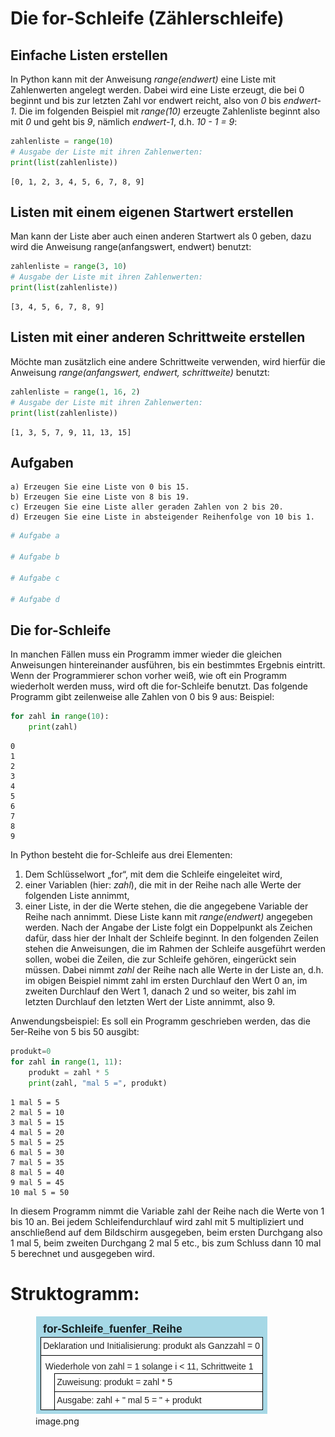 # Die for-Schleife (Zählerschleife)


## Einfache Listen erstellen

In Python kann mit der Anweisung *range(endwert)* eine Liste mit
Zahlenwerten angelegt werden. Dabei wird eine Liste erzeugt, die bei 0
beginnt und bis zur letzten Zahl vor endwert reicht, also von *0* bis
*endwert-1*. Die im folgenden Beispiel mit *range(10)* erzeugte
Zahlenliste beginnt also mit *0* und geht bis *9*, nämlich *endwert-1*,
d.h. *10 - 1 = 9*:

``` python
zahlenliste = range(10)
# Ausgabe der Liste mit ihren Zahlenwerten:
print(list(zahlenliste))
```

    [0, 1, 2, 3, 4, 5, 6, 7, 8, 9]

## Listen mit einem eigenen Startwert erstellen

Man kann der Liste aber auch einen anderen Startwert als 0 geben, dazu
wird die Anweisung range(anfangswert, endwert) benutzt:

``` python
zahlenliste = range(3, 10)
# Ausgabe der Liste mit ihren Zahlenwerten:
print(list(zahlenliste))
```

    [3, 4, 5, 6, 7, 8, 9]

## Listen mit einer anderen Schrittweite erstellen

Möchte man zusätzlich eine andere Schrittweite verwenden, wird hierfür
die Anweisung *range(anfangswert, endwert, schrittweite)* benutzt:

``` python
zahlenliste = range(1, 16, 2)
# Ausgabe der Liste mit ihren Zahlenwerten:
print(list(zahlenliste))
```

    [1, 3, 5, 7, 9, 11, 13, 15]

## Aufgaben

    a) Erzeugen Sie eine Liste von 0 bis 15.
    b) Erzeugen Sie eine Liste von 8 bis 19.
    c) Erzeugen Sie eine Liste aller geraden Zahlen von 2 bis 20.
    d) Erzeugen Sie eine Liste in absteigender Reihenfolge von 10 bis 1.

``` python
# Aufgabe a

# Aufgabe b

# Aufgabe c

# Aufgabe d
```

## Die for-Schleife

In manchen Fällen muss ein Programm immer wieder die gleichen
Anweisungen hintereinander ausführen, bis ein bestimmtes Ergebnis
eintritt. Wenn der Programmierer schon vorher weiß, wie oft ein Programm
wiederholt werden muss, wird oft die for-Schleife benutzt. Das folgende
Programm gibt zeilenweise alle Zahlen von 0 bis 9 aus: Beispiel:

``` python
for zahl in range(10):
    print(zahl)
```

    0
    1
    2
    3
    4
    5
    6
    7
    8
    9

In Python besteht die for-Schleife aus drei Elementen:  
1. Dem Schlüsselwort „for“, mit dem die Schleife eingeleitet wird,  
2. einer Variablen (hier: *zahl*), die mit in der Reihe nach alle Werte
der folgenden Liste annimmt,  
3. einer Liste, in der die Werte stehen, die die angegebene Variable der
Reihe nach annimmt. Diese Liste kann mit *range(endwert)* angegeben
werden. Nach der Angabe der Liste folgt ein Doppelpunkt als Zeichen
dafür, dass hier der Inhalt der Schleife beginnt. In den folgenden
Zeilen stehen die Anweisungen, die im Rahmen der Schleife ausgeführt
werden sollen, wobei die Zeilen, die zur Schleife gehören, eingerückt
sein müssen. Dabei nimmt *zahl* der Reihe nach alle Werte in der Liste
an, d.h. im obigen Beispiel nimmt zahl im ersten Durchlauf den Wert 0
an, im zweiten Durchlauf den Wert 1, danach 2 und so weiter, bis zahl im
letzten Durchlauf den letzten Wert der Liste annimmt, also 9.

Anwendungsbeispiel: Es soll ein Programm geschrieben werden, das die
5er-Reihe von 5 bis 50 ausgibt:

``` python
produkt=0
for zahl in range(1, 11):
    produkt = zahl * 5
    print(zahl, "mal 5 =", produkt)
```

    1 mal 5 = 5
    2 mal 5 = 10
    3 mal 5 = 15
    4 mal 5 = 20
    5 mal 5 = 25
    6 mal 5 = 30
    7 mal 5 = 35
    8 mal 5 = 40
    9 mal 5 = 45
    10 mal 5 = 50

In diesem Programm nimmt die Variable zahl der Reihe nach die Werte von
1 bis 10 an. Bei jedem Schleifendurchlauf wird zahl mit 5 multipliziert
und anschließend auf dem Bildschirm ausgegeben, beim ersten Durchgang
also 1 mal 5, beim zweiten Durchgang 2 mal 5 etc., bis zum Schluss dann
10 mal 5 berechnet und ausgegeben wird.

# Struktogramm:

<figure>
<img
src="15_FOR-Schleife_files/figure-markdown_strict/cell-15-1-0f872d10-b40f-47a0-8c09-8eae636dcd49.png"
alt="image.png" />
<figcaption aria-hidden="true">image.png</figcaption>
</figure>
